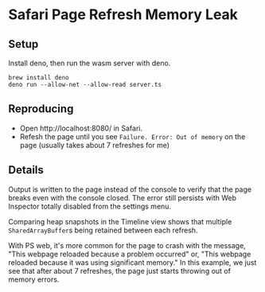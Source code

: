 # Safari Page Refresh Memory Leak

## Setup

Install deno, then run the wasm server with deno.

```
brew install deno
deno run --allow-net --allow-read server.ts
```

## Reproducing

- Open http://localhost:8080/ in Safari.
- Refesh the page until you see `Failure. Error: Out of memory` on the page (usually takes about 7 refreshes for me)

## Details

Output is written to the page instead of the console to verify that the page breaks even with the console closed. The error still persists with Web Inspector totally disabled from the settings menu.

Comparing heap snapshots in the Timeline view shows that multiple `SharedArrayBuffer`s being retained between each refresh.

With PS web, it's more common for the page to crash with the message, "This webpage reloaded because a problem occurred" or, "This webpage reloaded because it was using significant memory." In this example, we just see that after about 7 refreshes, the page just starts throwing out of memory errors.
